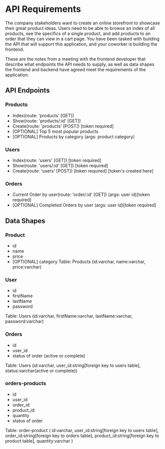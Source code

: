 # API Requirements
The company stakeholders want to create an online storefront to showcase their great product ideas. Users need to be able to browse an index of all products, see the specifics of a single product, and add products to an order that they can view in a cart page. You have been tasked with building the API that will support this application, and your coworker is building the frontend.

These are the notes from a meeting with the frontend developer that describe what endpoints the API needs to supply, as well as data shapes the frontend and backend have agreed meet the requirements of the application. 

## API Endpoints
### Products
- Index(route: 'products' [GET])
- Show(route: 'products/:id' [GET])
- Create(route: 'products' [POST]) [token required]
- [OPTIONAL] Top 5 most popular products 
- [OPTIONAL] Products by category (args: product category)

### Users
- Index(route: 'users' [GET]) [token required]
- Show(route: 'users/:id' [GET]) [token required]
- Create(route: 'users' [POST]) [token required] [token's created here]

### Orders
- Current Order by user(route: 'order/:id' [GET]) (args: user id)[token required]
- [OPTIONAL] Completed Orders by user (args: user id)[token required]

## Data Shapes
### Product
- id
- name
- price
- [OPTIONAL] category
Table: Products (id:varchar, name:varchar, price:varchar)
### User
- id
- firstName
- lastName
- password

Table: Users (id:varchar, firstName:varchar, lastName:varchar, password:varchar)
### Orders
- id
- user_id
- status of order (active or complete)

Table: Users (id:varchar, user_id:string[foreign key to users table], status:varchar(active or complete))
### orders-products
- id
- user_id
- order_id
- product_id
- quantity
- status of order

Table: order-product (
    id:varchar,
    user_id:string[foreign key to users table],
    order_id:string[foreign key to orders table],
    product_id:string[foreign key to product table],
    quantity:varchar
    )
